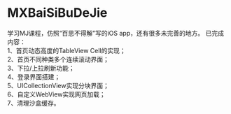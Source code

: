 # MXBaiSiBuDeJie
学习MJ课程，仿照“百思不得解”写的iOS app，还有很多未完善的地方。 
已完成内容：  
1、首页动态高度的TableView Cell的实现；  
2、首页不同种类多个连续滚动界面；  
3、下拉/上拉刷新功能；  
4、登录界面搭建；  
5、UICollectionView实现分块界面；  
6、自定义WebView实现网页加载；  
7、清理沙盒缓存。

